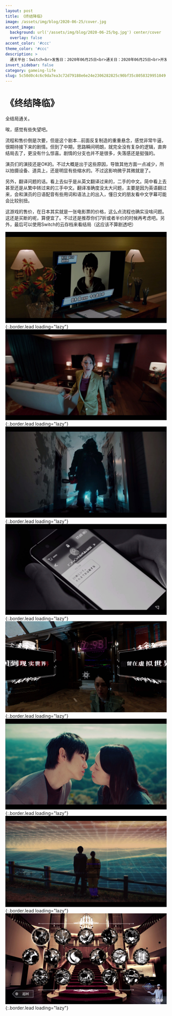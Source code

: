 ```yaml
---
layout: post
title: 《终结降临》
image: /assets/img/blog/2020-06-25/cover.jpg
accent_image: 
  background: url('/assets/img/blog/2020-06-25/bg.jpg') center/cover
  overlay: false
accent_color: '#ccc'
theme_color: '#ccc'
description: >
  通关平台：Switch<br>发售日：2020年06月25日<br>通关日：2020年06月25日<br>开发商：Too Kyo Games<br>发行商：IzanagiGames, Inc.<br>
invert_sidebar: false
category: gameing-life
slug: 5c50d0c4c6c9da7ea3c72d79188e6e24e2306282825c90bf35c8058329951049
---
```


# 《终结降临》

全结局通关。

唉，感觉有些失望吧。

流程和售价倒是次要，但是这个剧本…前面反复制造的重重悬念，感觉非常牛逼，很期待接下来的剧情。但到了中期，思路瞬间明朗，就完全没有复杂的逻辑，直奔结局去了，更没有什么惊喜。剧情的分支也并不是很多，失落感还是挺强的。

演员们的演技还是OK的。不过大概是出于这些原因，导致其他方面一点减少，所以拍摄设备、道具上，还是明显有些缩水的。不过这影响微乎其微就是了。

另外，翻译问题的话。看上去似乎是从英文翻译过来的，二手的中文。简中看上去甚至还是从繁中转过来的三手中文。翻译准确度没太大问题，主要是因为英语翻过来，会和演员的日语配音有些用词和语法上的出入，懂日文的朋友看中文字幕可能会比较别扭。

这游戏的售价，在日本其实就是一张电影票的价格，这么点流程也确实没啥问题。这还是买断的呢，算便宜了。不过还是推荐你们7折或者半价的时候再考虑吧。另外，最后可以使用Switch的云存档来看结局（这应该不算剧透吧）

![](/assets/img/blog/2020-06-25/1.jpg){:.border.lead loading="lazy"}
![](/assets/img/blog/2020-06-25/2.jpg){:.border.lead loading="lazy"}
![](/assets/img/blog/2020-06-25/3.jpg){:.border.lead loading="lazy"}
![](/assets/img/blog/2020-06-25/4.jpg){:.border.lead loading="lazy"}
![](/assets/img/blog/2020-06-25/5.jpg){:.border.lead loading="lazy"}
![](/assets/img/blog/2020-06-25/6.jpg){:.border.lead loading="lazy"}
![](/assets/img/blog/2020-06-25/7.jpg){:.border.lead loading="lazy"}
![](/assets/img/blog/2020-06-25/8.jpg){:.border.lead loading="lazy"}
